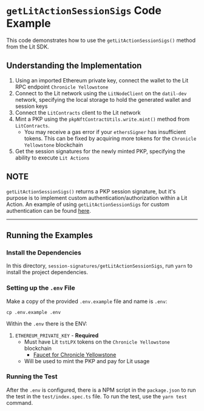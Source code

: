 # `getLitActionSessionSigs` Code Example

This code demonstrates how to use the `getLitActionSessionSigs()` method from the Lit SDK.

## Understanding the Implementation
1. Using an imported Ethereum private key, connect the wallet to the Lit RPC endpoint `Chronicle Yellowstone`
2. Connect to the Lit network using the `LitNodeClient` on the `datil-dev` network, specifying the local storage to hold the generated wallet and session keys
3. Connect the `LitContracts` client to the Lit network
4. Mint a PKP using the `pkpNftContractUtils.write.mint()` method from `LitContracts`.
    - You may receive a gas error if your `ethersSigner` has insufficient tokens. This can be fixed by acquiring more tokens for the `Chronicle Yellowstone` blockchain
5. Get the session signatures for the newly minted PKP, specifying the ability to execute `Lit Actions`

**NOTE**
---

 `getLitActionSessionSigs()` returns a PKP session signature, but it's purpose is to implement custom authentication/authorization within a Lit Action. An example of using `getLitActionSessionSigs` for custom authentication can be found [here](https://github.com/LIT-Protocol/developer-guides-code/blob/master/custom-auth/browser/src/index.ts#L284).

---

## Running the Examples

### Install the Dependencies

In this directory, `session-signatures/getLitActionSessionSigs`, run `yarn` to install the project dependencies.

### Setting up the `.env` File

Make a copy of the provided `.env.example` file and name is `.env`:

```
cp .env.example .env
```

Within the `.env` there is the ENV:

1. `ETHEREUM_PRIVATE_KEY` - **Required**
    - Must have Lit `tstLPX` tokens on the `Chronicle Yellowstone` blockchain
        - [Faucet for Chronicle Yellowstone](https://chronicle-yellowstone-faucet.getlit.dev/)
    - Will be used to mint the PKP and pay for Lit usage

### Running the Test

After the `.env` is configured, there is a NPM script in the `package.json` to run the test in the `test/index.spec.ts` file. To run the test, use the `yarn test` command.
